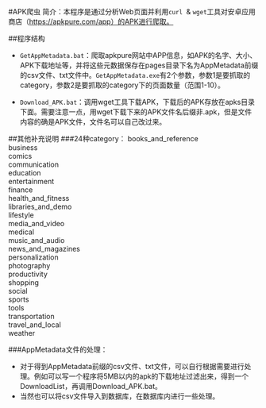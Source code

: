 #APK爬虫
简介：本程序是通过分析Web页面并利用`curl `& `wget`工具对安卓应用商店（https://apkpure.com/app）的APK进行爬取。  



##程序结构
- `GetAppMetadata.bat`：爬取apkpure网站中APP信息，如APK的名字、大小、APK下载地址等，并将这些元数据保存在pages目录下名为AppMetadata前缀的csv文件、txt文件中。`GetAppMetadata.exe`有2个参数，参数1是要抓取的category，参数2是要抓取的category下的页面数量（范围1-10）。

- `Download_APK.bat`：调用wget工具下载APK，下载后的APK存放在apks目录下面。需要注意一点，用wget下载下来的APK文件名后缀非.apk，但是文件内容的确是APK文件，文件名可以自己改过来。

##其他补充说明
###24种category：
books\_and\_reference  
business  
comics  
communication  
education  
entertainment  
finance  
health\_and\_fitness  
libraries\_and\_demo  
lifestyle  
media\_and\_video  
medical  
music\_and\_audio  
news\_and\_magazines  
personalization  
photography  
productivity  
shopping  
social  
sports  
tools  
transportation  
travel\_and\_local  
weather  

###AppMetadata文件的处理：
- 对于得到AppMetadata前缀的csv文件、txt文件，可以自行根据需要进行处理。例如可以写一个程序将5MB以内的apk的下载地址过滤出来，得到一个DownloadList，再调用Download_APK.bat。
- 当然也可以将csv文件导入到数据库，在数据库内进行一些处理。